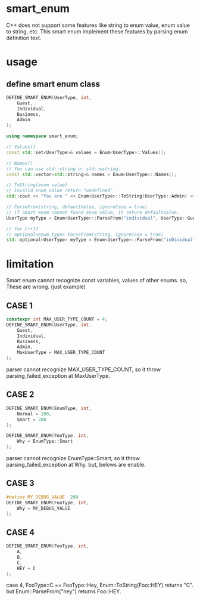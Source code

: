 # smart_enum
C++ does not support some features like string to enum value, enum value to string, etc.
This smart enum implement these features by parsing enum definition text.


# usage
## define smart enum class

```c++
DEFINE_SMART_ENUM(UserType, int,
	Guest,
	Individual,
	Business,
	Admin
);

using namespace smart_enum;

// Values()
const std::set<UserType>& values = Enum<UserType>::Values();

// Names()
// You can use std::string or std::wstring.
const std::vector<std::string>& names = Enum<UserType>::Names();

// ToString(enum value)
// Invalid enum value return "undefined"
std::cout << "You are " << Enum<UserType>::ToString(UserType::Admin) << std::endl;

// ParseFrom(string, defaultValue, ignoreCase = true)
// if Smart enum cannot found enum value, it return defaultValue.
UserType myType = Enum<UserType>::ParseFrom("individual", UserType::Guest);

// for C++17
// optional<enum_type> ParseFrom(string, ignoreCase = true)
std::optional<UserType> myType = Enum<UserType>::ParseFrom("inDividual", false);
```

# limitation
Smart enum cannot recognize const variables, values of other enums.
so, These are wrong. (just example)

## CASE 1
```c++
constexpr int MAX_USER_TYPE_COUNT = 4;
DEFINE_SMART_ENUM(UserType, int,
	Guest,
	Individual,
	Business,
	Admin,
	MaxUserType = MAX_USER_TYPE_COUNT
);
```

parser cannot recognize MAX_USER_TYPE_COUNT, so it throw parsing_failed_exception at MaxUserType.

## CASE 2
```c++
DEFINE_SMART_ENUM(EnumType, int,
	Normal = 100,
	Smart = 200
);

DEFINE_SMART_ENUM(FooType, int,
	Why = EnumType::Smart
);
```
parser cannot recognize EnumType::Smart, so it throw parsing_failed_exception at Why.
but, belows are enable.

## CASE 3
```c++
#define MY_DEBUG_VALUE	200
DEFINE_SMART_ENUM(FooType, int,
	Why = MY_DEBUG_VALUE
);
```

## CASE 4
```c++
DEFINE_SMART_ENUM(FooType, int,
	A,
	B,
	C,
	HEY = C
);
```

case 4, FooType::C == FooType::Hey, Enum<FooType>::ToString(Foo::HEY) returns "C".
but Enum<FooType>::ParseFrom("hey") returns Foo::HEY.
